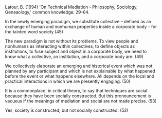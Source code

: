 ﻿Latour, B. (1994) 'On Technical Mediation - Philosophy, Sociology, Geneaology,' common knowledge: 29-64.

In the newly emerging paradigm, we substitute collective – defined as an exchange of human and nonhuman properties inside a corporate body – for the tainted word society (45)

The new paradigm is not without its problems. To view people and nonhumans as interacting within collectives, to define objects as institutions, to fuse subject and object in a corporate body, we need to know what a collective, an institution, and a corporate body are. (49)

We collectively elaborate an emerging and historical event which was not planned by any participant and which is not explainable by what happened before the event or what happens elsewhere. All depends on the local and practical interactions in which we are presently engaging. (50)

It is a commonplace, in critical theory, to say that techniques are social because they have been socially constructed. But this pronouncement is vacuous if the meanings of mediation and social are not made precise. (53)

Yes, society is constructed, but not socially  constructed. (53)
